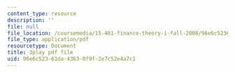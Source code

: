 ```yaml
---
content_type: resource
description: ''
file: null
file_location: /coursemedia/15-401-finance-theory-i-fall-2008/96e6c52361da43630f9f2e7c52e4a7c1_P03PfYgNjmw.pdf
file_type: application/pdf
resourcetype: Document
title: 3play pdf file
uid: 96e6c523-61da-4363-0f9f-2e7c52e4a7c1
---
```

